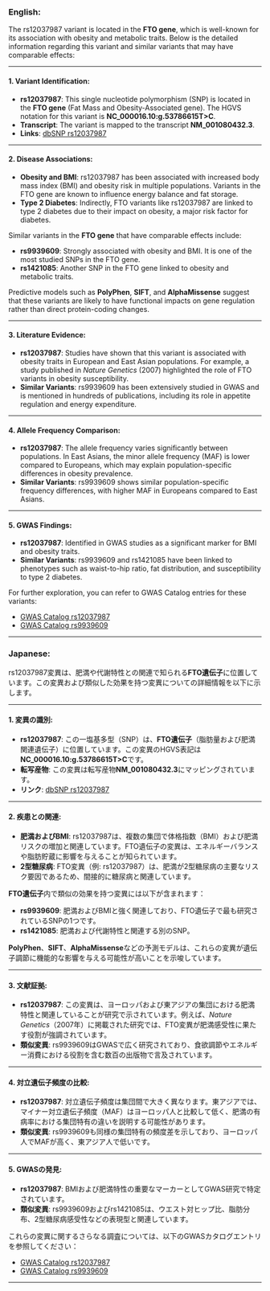 ### English:
The rs12037987 variant is located in the **FTO gene**, which is well-known for its association with obesity and metabolic traits. Below is the detailed information regarding this variant and similar variants that may have comparable effects:

---

#### 1. **Variant Identification**:
- **rs12037987**: This single nucleotide polymorphism (SNP) is located in the **FTO gene** (Fat Mass and Obesity-Associated gene). The HGVS notation for this variant is **NC_000016.10:g.53786615T>C**.
- **Transcript**: The variant is mapped to the transcript **NM_001080432.3**.
- **Links**: [dbSNP rs12037987](https://www.ncbi.nlm.nih.gov/snp/rs12037987)

---

#### 2. **Disease Associations**:
- **Obesity and BMI**: rs12037987 has been associated with increased body mass index (BMI) and obesity risk in multiple populations. Variants in the FTO gene are known to influence energy balance and fat storage.
- **Type 2 Diabetes**: Indirectly, FTO variants like rs12037987 are linked to type 2 diabetes due to their impact on obesity, a major risk factor for diabetes.

Similar variants in the **FTO gene** that have comparable effects include:
- **rs9939609**: Strongly associated with obesity and BMI. It is one of the most studied SNPs in the FTO gene.
- **rs1421085**: Another SNP in the FTO gene linked to obesity and metabolic traits.

Predictive models such as **PolyPhen**, **SIFT**, and **AlphaMissense** suggest that these variants are likely to have functional impacts on gene regulation rather than direct protein-coding changes.

---

#### 3. **Literature Evidence**:
- **rs12037987**: Studies have shown that this variant is associated with obesity traits in European and East Asian populations. For example, a study published in *Nature Genetics* (2007) highlighted the role of FTO variants in obesity susceptibility.
- **Similar Variants**: rs9939609 has been extensively studied in GWAS and is mentioned in hundreds of publications, including its role in appetite regulation and energy expenditure.

---

#### 4. **Allele Frequency Comparison**:
- **rs12037987**: The allele frequency varies significantly between populations. In East Asians, the minor allele frequency (MAF) is lower compared to Europeans, which may explain population-specific differences in obesity prevalence.
- **Similar Variants**: rs9939609 shows similar population-specific frequency differences, with higher MAF in Europeans compared to East Asians.

---

#### 5. **GWAS Findings**:
- **rs12037987**: Identified in GWAS studies as a significant marker for BMI and obesity traits.
- **Similar Variants**: rs9939609 and rs1421085 have been linked to phenotypes such as waist-to-hip ratio, fat distribution, and susceptibility to type 2 diabetes.

For further exploration, you can refer to GWAS Catalog entries for these variants:
- [GWAS Catalog rs12037987](https://www.ebi.ac.uk/gwas/variants/rs12037987)
- [GWAS Catalog rs9939609](https://www.ebi.ac.uk/gwas/variants/rs9939609)

---

### Japanese:
rs12037987変異は、肥満や代謝特性との関連で知られる**FTO遺伝子**に位置しています。この変異および類似した効果を持つ変異についての詳細情報を以下に示します。

---

#### 1. **変異の識別**:
- **rs12037987**: この一塩基多型（SNP）は、**FTO遺伝子**（脂肪量および肥満関連遺伝子）に位置しています。この変異のHGVS表記は**NC_000016.10:g.53786615T>C**です。
- **転写産物**: この変異は転写産物**NM_001080432.3**にマッピングされています。
- **リンク**: [dbSNP rs12037987](https://www.ncbi.nlm.nih.gov/snp/rs12037987)

---

#### 2. **疾患との関連**:
- **肥満およびBMI**: rs12037987は、複数の集団で体格指数（BMI）および肥満リスクの増加と関連しています。FTO遺伝子の変異は、エネルギーバランスや脂肪貯蔵に影響を与えることが知られています。
- **2型糖尿病**: FTO変異（例: rs12037987）は、肥満が2型糖尿病の主要なリスク要因であるため、間接的に糖尿病と関連しています。

**FTO遺伝子**内で類似の効果を持つ変異には以下が含まれます：
- **rs9939609**: 肥満およびBMIと強く関連しており、FTO遺伝子で最も研究されているSNPの1つです。
- **rs1421085**: 肥満および代謝特性と関連する別のSNP。

**PolyPhen**、**SIFT**、**AlphaMissense**などの予測モデルは、これらの変異が遺伝子調節に機能的な影響を与える可能性が高いことを示唆しています。

---

#### 3. **文献証拠**:
- **rs12037987**: この変異は、ヨーロッパおよび東アジアの集団における肥満特性と関連していることが研究で示されています。例えば、*Nature Genetics*（2007年）に掲載された研究では、FTO変異が肥満感受性に果たす役割が強調されています。
- **類似変異**: rs9939609はGWASで広く研究されており、食欲調節やエネルギー消費における役割を含む数百の出版物で言及されています。

---

#### 4. **対立遺伝子頻度の比較**:
- **rs12037987**: 対立遺伝子頻度は集団間で大きく異なります。東アジアでは、マイナー対立遺伝子頻度（MAF）はヨーロッパ人と比較して低く、肥満の有病率における集団特有の違いを説明する可能性があります。
- **類似変異**: rs9939609も同様の集団特有の頻度差を示しており、ヨーロッパ人でMAFが高く、東アジア人で低いです。

---

#### 5. **GWASの発見**:
- **rs12037987**: BMIおよび肥満特性の重要なマーカーとしてGWAS研究で特定されています。
- **類似変異**: rs9939609およびrs1421085は、ウエスト対ヒップ比、脂肪分布、2型糖尿病感受性などの表現型と関連しています。

これらの変異に関するさらなる調査については、以下のGWASカタログエントリを参照してください：
- [GWAS Catalog rs12037987](https://www.ebi.ac.uk/gwas/variants/rs12037987)
- [GWAS Catalog rs9939609](https://www.ebi.ac.uk/gwas/variants/rs9939609)

---